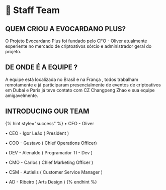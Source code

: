 # 👥 Staff Team

## QUEM CRIOU A EVOCARDANO PLUS?

O Projeto Evocardano Plus foi fundado pelo CFO - Oliver atualmente experiente no mercado de criptoativos  sórcio e administrador geral do projeto.&#x20;

## DE ONDE É A EQUIPE ?

A equipe está localizada no  Brasil e na França , todos trabalham remotamente  e já participaram presencialmente de eventos de criptoativos em Dubai e Paris  já teve contato com CZ Changpeng Zhao e sua equipe amigavelmente.

## INTRODUCING OUR TEAM&#x20;

{% hint style="success" %}
• CFO - Oliver

• CEO - Igor Leão ( President )

• COO - Gustavo ( Chief Operations Officer)

• DEV - Alenaldo  ( Programador TI - Dev )

• CMO - Carlos ( Chief Marketing Officer )

• CSM - Autielis ( Customer Service Manager )

• AD - Ribeiro ( Arts Design )
{% endhint %}
